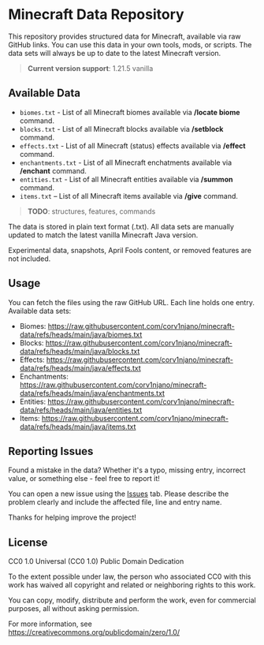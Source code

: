 # Minecraft Data Repository
This repository provides structured data for Minecraft, available via raw GitHub links. You can use this data in your own tools, mods, or scripts. The data sets will always be up to date to the latest Minecraft version.

> **Current version support**: 1.21.5 vanilla

## Available Data
- `biomes.txt` - List of all Minecraft biomes available via **/locate biome** command.
- `blocks.txt` - List of all Minecraft blocks available via **/setblock** command.
- `effects.txt` - List of all Minecraft (status) effects available via **/effect** command.
- `enchantments.txt` - List of all Minecraft enchatments available via **/enchant** command.
- `entities.txt` - List of all Minecraft entities available via **/summon** command.
- `items.txt` – List of all Minecraft items available via **/give** command.

> **TODO**: structures, features, commands 

The data is stored in plain text format (.txt).
All data sets are manually updated to match the latest vanilla Minecraft Java version.

Experimental data, snapshots, April Fools content, or removed features are not included.

## Usage
You can fetch the files using the raw GitHub URL. Each line holds one entry. 
Available data sets:

- Biomes: https://raw.githubusercontent.com/corv1njano/minecraft-data/refs/heads/main/java/biomes.txt
- Blocks: https://raw.githubusercontent.com/corv1njano/minecraft-data/refs/heads/main/java/blocks.txt
- Effects: https://raw.githubusercontent.com/corv1njano/minecraft-data/refs/heads/main/java/effects.txt
- Enchantments: https://raw.githubusercontent.com/corv1njano/minecraft-data/refs/heads/main/java/enchantments.txt
- Entities: https://raw.githubusercontent.com/corv1njano/minecraft-data/refs/heads/main/java/entities.txt
- Items: https://raw.githubusercontent.com/corv1njano/minecraft-data/refs/heads/main/java/items.txt

## Reporting Issues
Found a mistake in the data? Whether it's a typo, missing entry, incorrect value, or something else - feel free to report it!

You can open a new issue using the [Issues](../../issues) tab. 
Please describe the problem clearly and include the affected file, line and entry name.

Thanks for helping improve the project!

## License
CC0 1.0 Universal (CC0 1.0) Public Domain Dedication

To the extent possible under law, the person who associated CC0 with this work has waived all copyright and related or neighboring rights to this work.

You can copy, modify, distribute and perform the work, even for commercial purposes, all without asking permission.

For more information, see <https://creativecommons.org/publicdomain/zero/1.0/>
